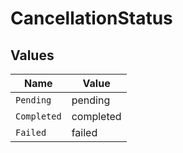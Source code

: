 # CancellationStatus


## Values

| Name        | Value       |
| ----------- | ----------- |
| `Pending`   | pending     |
| `Completed` | completed   |
| `Failed`    | failed      |